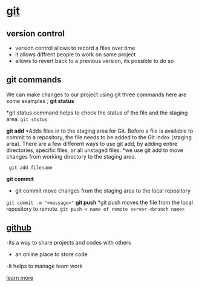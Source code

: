 # [git](https://git-scm.com/)

 ## version control
 - version control allows to record a files over time
 - it allows diffrent people to work on same project
 - allows to revert back to a previous version, its possible to do so
  ## git commands
  We can make changes to our project using git three commands here are some examples ;
 **git status**

 *git status command helps to check the status of the file and the staging area.
```git ststus```
 
 **git add**
*Adds files in  to the staging area for Git. Before a file is available to commit to a repository, the file needs to be added to the Git index (staging area). There are a few different ways to use git add, by adding entire directories, specific files, or all unstaged files.
*we use git add to move changes from working directory to the staging area.

 ``` git add filename```
 
**git commit**
* git commit move changes from the staging area to the local repository

 ```git commit -m "<message>"```
 **git push**
 *git push moves  the file from the local repository to remote.
 ```git push < name of remote server <branch name>```

  ## [github](https://github.com/RomanAyalew)
  
-its a way to share projects and codes with others

- an online place to store code

-it helps to manage team work

[learn more](https://product.hubspot.com/blog/git-and-github-tutorial-for-beginners)
